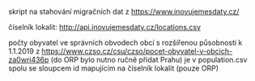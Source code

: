 skript na stahování migračních dat z https://www.inovujemesdaty.cz/

číselník lokalit: http://api.inovujemesdaty.cz/locations.csv

počty obyvatel ve správních obvodech obcí s rozšířenou působností k 1.1.2019 z https://www.czso.cz/csu/czso/pocet-obyvatel-v-obcich-za0wri436p (do ORP bylo nutno ručně přidat Prahu) je v population.csv spolu se sloupcem id mapujícím na číselník lokalit (pouze ORP)
